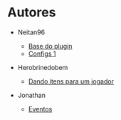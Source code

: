 # Autores

* Neitan96
  * [Base do plugin](Bukkit%20básico/Criando%20a%20base%20do%20plugin.md)
  * [Configs 1](Bukkit%20básico/Gerenciando%20configs%201.md)

* Herobrinedobem
  * [Dando itens para um jogador](Bukkit%20básico/Dando%20itens%20para%20um%20jogador.md)

* Jonathan
  * [Eventos](Bukkit%20básico/Criando%20Listener%20de%20eventos.md)
